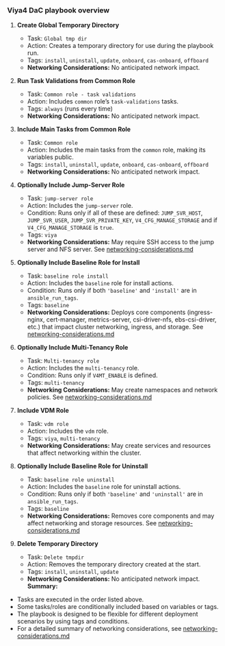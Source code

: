 ### Viya4 DaC playbook overview
1. **Create Global Temporary Directory**
    
    - Task: `Global tmp dir`
    - Action: Creates a temporary directory for use during the playbook run.
    - Tags: `install`, `uninstall`, `update`, `onboard`, `cas-onboard`, `offboard`
    - **Networking Considerations:** No anticipated network impact.
2. **Run Task Validations from Common Role**
    
    - Task: `Common role - task validations`
    - Action: Includes `common` role’s `task-validations` tasks.
    - Tags: `always` (runs every time)
    - **Networking Considerations:** No anticipated network impact.
3. **Include Main Tasks from Common Role**
    
    - Task: `Common role`
    - Action: Includes the main tasks from the `common` role, making its variables public.
    - Tags: `install`, `uninstall`, `update`, `onboard`, `cas-onboard`, `offboard`
    - **Networking Considerations:** No anticipated network impact.
4. **Optionally Include Jump-Server Role**
    
    - Task: `jump-server role`
    - Action: Includes the `jump-server` role.
    - Condition: Runs only if all of these are defined: `JUMP_SVR_HOST`, `JUMP_SVR_USER`, `JUMP_SVR_PRIVATE_KEY`, `V4_CFG_MANAGE_STORAGE` and if `V4_CFG_MANAGE_STORAGE` is `true`.
    - Tags: `viya`
    - **Networking Considerations:** May require SSH access to the jump server and NFS server. See [networking-considerations.md](../docs/networking-considerations.md)
5. **Optionally Include Baseline Role for Install**
    
    - Task: `baseline role install`
    - Action: Includes the `baseline` role for install actions.
    - Condition: Runs only if both `'baseline'` and `'install'` are in `ansible_run_tags`.
    - Tags: `baseline`
    - **Networking Considerations:** Deploys core components (ingress-nginx, cert-manager, metrics-server, csi-driver-nfs, ebs-csi-driver, etc.) that impact cluster networking, ingress, and storage. See [networking-considerations.md](../docs/networking-considerations.md)
6. **Optionally Include Multi-Tenancy Role**
    
    - Task: `Multi-tenancy role`
    - Action: Includes the `multi-tenancy` role.
    - Condition: Runs only if `V4MT_ENABLE` is defined.
    - Tags: `multi-tenancy`
    - **Networking Considerations:** May create namespaces and network policies. See [networking-considerations.md](../docs/networking-considerations.md)
7. **Include VDM Role**
    
    - Task: `vdm role`
    - Action: Includes the `vdm` role.
    - Tags: `viya`, `multi-tenancy`
    - **Networking Considerations:** May create services and resources that affect networking within the cluster.
8. **Optionally Include Baseline Role for Uninstall**
    
    - Task: `baseline role uninstall`
    - Action: Includes the `baseline` role for uninstall actions.
    - Condition: Runs only if both `'baseline'` and `'uninstall'` are in `ansible_run_tags`.
    - Tags: `baseline`
    - **Networking Considerations:** Removes core components and may affect networking and storage resources. See [networking-considerations.md](../docs/networking-considerations.md)
9. **Delete Temporary Directory**
    
    - Task: `Delete tmpdir`
    - Action: Removes the temporary directory created at the start.
    - Tags: `install`, `uninstall`, `update`
    - **Networking Considerations:** No anticipated network impact.
**Summary:**
- Tasks are executed in the order listed above.
- Some tasks/roles are conditionally included based on variables or tags.
- The playbook is designed to be flexible for different deployment scenarios by using tags and conditions.
- For a detailed summary of networking considerations, see [networking-considerations.md](../docs/networking-impact.md)
